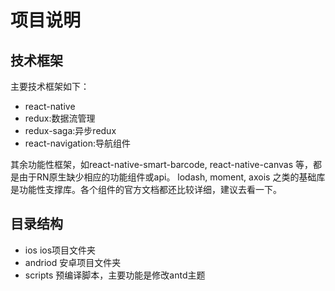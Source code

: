 # 项目说明

## 技术框架

主要技术框架如下：
- react-native
- redux:数据流管理
- redux-saga:异步redux
- react-navigation:导航组件

其余功能性框架，如react-native-smart-barcode, react-native-canvas 等，都是由于RN原生缺少相应的功能组件或api。
lodash, moment, axois 之类的基础库是功能性支撑库。各个组件的官方文档都还比较详细，建议去看一下。


## 目录结构
- ios ios项目文件夹
- andriod 安卓项目文件夹
- scripts 预编译脚本，主要功能是修改antd主题